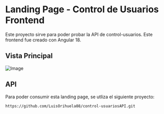 # Landing Page - Control de Usuarios Frontend

Este proyecto sirve para poder probar la API de control-usuarios. Este frontend fue creado con Angular 18.

## Vista Principal

![Image](https://github.com/user-attachments/assets/b8cd9f45-fb69-491a-97e7-55a67058f615)

## API
Para poder consumir esta landing page, se utliza el siguiente proyecto:
  ```bash
  https://github.com/LuisOrihuela08/control-usuariosAPI.git
